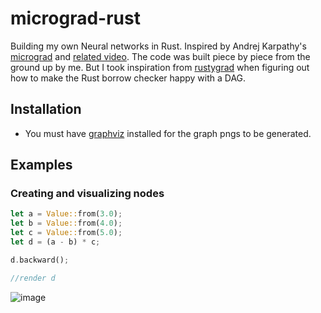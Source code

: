 # micrograd-rust
 
Building my own Neural networks in Rust. Inspired by Andrej Karpathy's [micrograd](https://github.com/karpathy/micrograd) and [related video](https://youtu.be/VMj-3S1tku0?si=0AJEx-81hEmTKzqf). The code was built piece by piece from the ground up by me. But I took inspiration from [rustygrad](https://github.com/Mathemmagician/rustygrad) when figuring out how to make the Rust borrow checker happy with a DAG.

## Installation
- You must have [graphviz](https://graphviz.org/download/) installed for the graph pngs to be generated.


## Examples

### Creating and visualizing nodes

```rust
let a = Value::from(3.0);
let b = Value::from(4.0);
let c = Value::from(5.0);
let d = (a - b) * c;

d.backward();

//render d
```

![image](https://github.com/sloganking/micrograd-rust/assets/16965931/156dc734-3cdb-4869-9019-5ce252647154)
